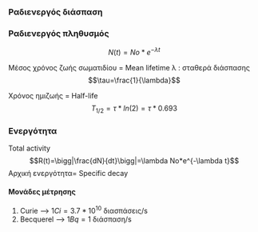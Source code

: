 ### Ραδιενεργός διάσπαση

### Ραδιενεργός πληθυσμός
$$N(t)=No*e^{-\lambda t}$$

Μέσος χρόνος ζωής σωματιδίου = Mean lifetime
λ : σταθερά διάσπασης
$$\tau=\frac{1}{\lambda}$$

Χρόνος ημιζωής = Half-life
$$T_{1/2}=\tau*ln(2)=\tau*0.693$$

### Ενεργότητα 
Total activity
$$R(t)=\bigg|\frac{dN}{dt}\bigg|=\lambda No*e^{-\lambda t}$$
Αρχική ενεργότητα= Specific decay



#### Μονάδες μέτρησης
1. Curie --> $1Ci=3.7*10^{10}$ διασπάσεις/s
2. Becquerel --> $1Bq=1$ διάσπαση/s